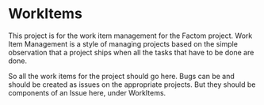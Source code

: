 WorkItems
=========

This project is for the work item management for the Factom project.  Work Item Management is a style of managing projects based on the simple observation that a project ships when all the tasks that have to be done are done.

So all the work items for the project should go here.  Bugs can be and should be created as issues on the appropriate projects. But they should be components of an Issue here, under WorkItems.
